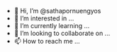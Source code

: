 - 👋 Hi, I’m @sathapornuengyos
- 👀 I’m interested in ...
- 🌱 I’m currently learning ...
- 💞️ I’m looking to collaborate on ...
- 📫 How to reach me ...

<!---
sathapornuengyos/sathapornuengyos is a ✨ special ✨ repository because its `README.md` (this file) appears on your GitHub profile.
You can click the Preview link to take a look at your changes.
--->
